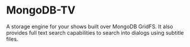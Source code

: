 MongoDB-TV
==========

A storage engine for your shows built over MongoDB GridFS. It also provides full text search capabilities to search into dialogs using subtitle files.
